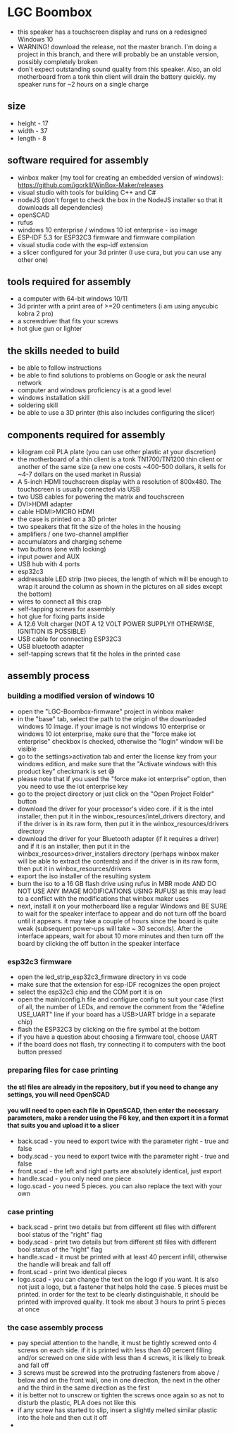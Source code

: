 # LGC Boombox
* this speaker has a touchscreen display and runs on a redesigned Windows 10
* WARNING! download the release, not the master branch. I'm doing a project in this branch, and there will probably be an unstable version, possibly completely broken
* don't expect outstanding sound quality from this speaker. Also, an old motherboard from a tonk thin client will drain the battery quickly. my speaker runs for ~2 hours on a single charge

## size
* height - 17
* width - 37
* length - 8

## software required for assembly
* winbox maker (my tool for creating an embedded version of windows): https://github.com/igorkll/WinBox-Maker/releases
* visual studio with tools for building C++ and C#
* nodeJS (don't forget to check the box in the NodeJS installer so that it downloads all dependencies)
* openSCAD
* rufus
* windows 10 enterprise / windows 10 iot enterprise - iso image
* ESP-IDF 5.3 for ESP32C3 firmware and firmware compilation
* visual studia code with the esp-idf extension
* a slicer configured for your 3d printer (I use cura, but you can use any other one)

## tools required for assembly
* a computer with 64-bit windows 10/11
* 3d printer with a print area of >=20 centimeters (i am using anycubic kobra 2 pro)
* a screwdriver that fits your screws
* hot glue gun or lighter

## the skills needed to build
* be able to follow instructions
* be able to find solutions to problems on Google or ask the neural network
* computer and windows proficiency is at a good level
* windows installation skill
* soldering skill
* be able to use a 3D printer (this also includes configuring the slicer)

## components required for assembly
* kilogram coil PLA plate (you can use other plastic at your discretion)
* the motherboard of a thin client is a tonk TN1700/TN1200 thin client or another of the same size (a new one costs ~400-500 dollars, it sells for ~4-7 dollars on the used market in Russia)
* A 5-inch HDMI touchscreen display with a resolution of 800x480. The touchscreen is usually connected via USB
* two USB cables for powering the matrix and touchscreen
* DVI>HDMI adapter
* cable HDMI>MICRO HDMI
* the case is printed on a 3D printer
* two speakers that fit the size of the holes in the housing
* amplifiers / one two-channel amplifier
* accumulators and charging scheme
* two buttons (one with locking)
* input power and AUX
* USB hub with 4 ports
* esp32c3
* addressable LED strip (two pieces, the length of which will be enough to wrap it around the column as shown in the pictures on all sides except the bottom)
* wires to connect all this crap
* self-tapping screws for assembly
* hot glue for fixing parts inside
* A 12.6 Volt charger (NOT A 12 VOLT POWER SUPPLY!! OTHERWISE, IGNITION IS POSSIBLE)
* USB cable for connecting ESP32C3
* USB bluetooth adapter
* self-tapping screws that fit the holes in the printed case

## assembly process

### building a modified version of windows 10
* open the "LGC-Boombox-firmware" project in winbox maker
* in the "base" tab, select the path to the origin of the downloaded windows 10 image. if your image is not windows 10 enterprise or windows 10 iot enterprise, make sure that the "force make iot enterprise" checkbox is checked, otherwise the "login" window will be visible
* go to the settings>activation tab and enter the license key from your windows edition, and make sure that the "Activate windows with this product key" checkmark is set 😅
* please note that if you used the "force make iot enterprise" option, then you need to use the iot enterprise key
* go to the project directory or just click on the "Open Project Folder" button
* download the driver for your processor's video core. if it is the intel installer, then put it in the winbox_resources/intel_drivers directory, and if the driver is in its raw form, then put it in the winbox_resources/drivers directory
* download the driver for your Bluetooth adapter (if it requires a driver) and if it is an installer, then put it in the winbox_resources>driver_installers directory (perhaps winbox maker will be able to extract the contents) and if the driver is in its raw form, then put it in winbox_resources/drivers
* export the iso installer of the resulting system
* burn the iso to a 16 GB flash drive using rufus in MBR mode AND DO NOT USE ANY IMAGE MODIFICATIONS USING RUFUS! as this may lead to a conflict with the modifications that winbox maker uses
* next, install it on your motherboard like a regular Windows and BE SURE to wait for the speaker interface to appear and do not turn off the board until it appears. it may take a couple of hours since the board is quite weak (subsequent power-ups will take ~ 30 seconds). After the interface appears, wait for about 10 more minutes and then turn off the board by clicking the off button in the speaker interface

### esp32c3 firmware
* open the led_strip_esp32c3_firmware directory in vs code
* make sure that the extension for esp-IDF recognizes the open project
* select the esp32c3 chip and the COM port it is on
* open the main/config.h file and configure config to suit your case (first of all, the number of LEDs, and remove the comment from the "#define USE_UART" line if your board has a USB>UART bridge in a separate chip)
* flash the ESP32C3 by clicking on the fire symbol at the bottom
* if you have a question about choosing a firmware tool, choose UART
* if the board does not flash, try connecting it to computers with the boot button pressed

### preparing files for case printing
#### the stl files are already in the repository, but if you need to change any settings, you will need OpenSCAD
#### you will need to open each file in OpenSCAD, then enter the necessary parameters, make a render using the F6 key, and then export it in a format that suits you and upload it to a slicer
* back.scad - you need to export twice with the parameter right - true and false
* body.scad - you need to export twice with the parameter right - true and false
* front.scad - the left and right parts are absolutely identical, just export
* handle.scad - you only need one piece
* logo.scad - you need 5 pieces. you can also replace the text with your own

### case printing
* back.scad - print two details but from different stl files with different bool status of the "right" flag
* body.scad - print two details but from different stl files with different bool status of the "right" flag
* handle.scad - it must be printed with at least 40 percent infill, otherwise the handle will break and fall off
* front.scad - print two identical pieces
* logo.scad - you can change the text on the logo if you want. It is also not just a logo, but a fastener that helps hold the case. 5 pieces must be printed. in order for the text to be clearly distinguishable, it should be printed with improved quality. It took me about 3 hours to print 5 pieces at once

### the case assembly process
* pay special attention to the handle, it must be tightly screwed onto 4 screws on each side. if it is printed with less than 40 percent filling and/or screwed on one side with less than 4 screws, it is likely to break and fall off
* 3 screws must be screwed into the protruding fasteners from above / below and on the front wall, one in one direction, the next in the other and the third in the same direction as the first
* it is better not to unscrew or tighten the screws once again so as not to disturb the plastic, PLA does not like this
* if any screw has started to slip, insert a slightly melted similar plastic into the hole and then cut it off
* 